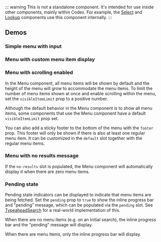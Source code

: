 <script setup>
import InputWithMenu from '@/../component-demos/menu/examples/InputWithMenu.vue';
import InputWithMenuCustomItemDisplay from '@/../component-demos/menu/examples/InputWithMenuCustomItemDisplay.vue';
import InputWithMenuScroll from '@/../component-demos/menu/examples/InputWithMenuScroll.vue'
import InputWithMenuNoResults from '@/../component-demos/menu/examples/InputWithMenuNoResults.vue'
import InputWithMenuPending from '@/../component-demos/menu/examples/InputWithMenuPending.vue'
import InputWithMenuPendingWithItems from '@/../component-demos/menu/examples/InputWithMenuPendingWithItems.vue'
</script>

::: warning
This is not a standalone component. It's intended for use inside other components, mainly within
Codex. For example, the [Select](./select) and [Lookup](./lookup) components use this component
internally.
:::

## Demos

### Simple menu with input

<cdx-demo-wrapper>
<template v-slot:demo>
<input-with-menu />
</template>
<template v-slot:code>

<<< @/../component-demos/menu/examples/InputWithMenu.vue

</template>
</cdx-demo-wrapper>

### Menu with custom menu item display

<cdx-demo-wrapper>
<template v-slot:demo>
<input-with-menu-custom-item-display />
</template>
<template v-slot:code>

<<< @/../component-demos/menu/examples/InputWithMenuCustomItemDisplay.vue

</template>
</cdx-demo-wrapper>

### Menu with scrolling enabled

In the Menu component, all menu items will be shown by default and the height of the menu will grow
to accommodate the menu items. To limit the number of menu items shown at once and enable scrolling
within the menu, set the `visibleItemLimit` prop to a positive number.

Although the default behavior in the Menu component is to show all menu items, some components that
use the Menu component have a default `visibleItemLimit` prop set.

You can also add a sticky footer to the bottom of the menu with the `footer` prop.
This footer will only be shown if there is also at least one regular menu item.
It can be customized in the `default` slot together with the regular menu items.

<cdx-demo-wrapper>
<template v-slot:demo>
<input-with-menu-scroll />
</template>
<template v-slot:code>

<<< @/../component-demos/menu/examples/InputWithMenuScroll.vue

</template>
</cdx-demo-wrapper>

### Menu with no results message

If the `no-results` slot is populated, the Menu component will automatically display it when there
are zero menu items.

<cdx-demo-wrapper>
<template v-slot:demo>
<input-with-menu-no-results />
</template>
<template v-slot:code>

<<< @/../component-demos/menu/examples/InputWithMenuNoResults.vue

</template>
</cdx-demo-wrapper>

### Pending state

Pending state indicators can be displayed to indicate that menu items are being fetched. Set the
`pending` prop to `true` to show the inline progress bar and "pending" message, which can be
populated via the `pending` slot. See [TypeaheadSearch](./typeahead-search#pending-state) for a
real-world implementation of this.

When there are no menu items (e.g. on an initial search), the inline progress bar and the "pending"
message will display.

<cdx-demo-wrapper>
<template v-slot:demo>
<input-with-menu-pending />
</template>
<template v-slot:code>

<<< @/../component-demos/menu/examples/InputWithMenuPending.vue

</template>
</cdx-demo-wrapper>

When there are menu items, only the inline progress bar will display.

<cdx-demo-wrapper>
<template v-slot:demo>
<input-with-menu-pending-with-items />
</template>
<template v-slot:code>

<<< @/../component-demos/menu/examples/InputWithMenuPendingWithItems.vue

</template>
</cdx-demo-wrapper>
